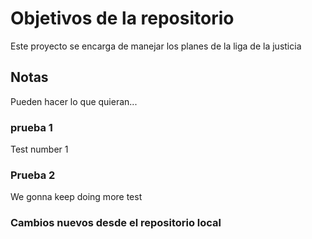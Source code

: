 # Objetivos de la repositorio

Este proyecto se encarga de manejar los planes de la liga de la justicia


## Notas
Pueden hacer lo que quieran...


### prueba 1
Test number 1

### Prueba 2

We gonna keep doing more test

### Cambios nuevos desde el repositorio local
